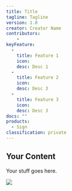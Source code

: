 ```yaml
---
title: Title
tagline: Tagline
version: 1.0
creator: Creator Name
contributors: 
    - 
keyFeature:
  - 
    title: Feature 1
    icon: 
    desc: Desc 1
  - 
    title: Feature 2
    icon: 
    desc: Desc 3
  - 
    title: Feature 3
    icon: 
    desc: Desc 3
docs: ""
products: 
  - Sign
classification: private
---
```


## Your Content

Your stuff goes here. 

![](./images/your-image.png)
